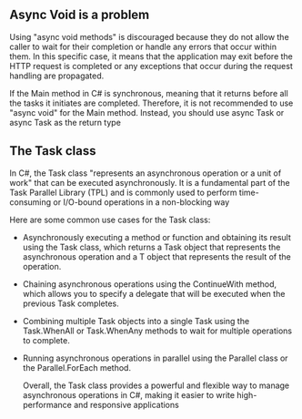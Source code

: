 
## Async Void is a problem


Using "async void methods" is discouraged because they do not allow the caller to wait for their completion or handle
any errors that occur within them. In this specific case, it means that the application may exit before the HTTP request
is completed or any exceptions that occur during the request handling are propagated.

If the Main method in C# is synchronous, meaning that it returns before
all the tasks it initiates are completed. Therefore, it is not recommended to use "async void" for the Main method.
Instead, you should use async Task or async Task<int> as the return type


## The Task class

In C#, the Task class "represents an asynchronous operation or a unit of work" that can be executed asynchronously.
It is a fundamental part of the Task Parallel Library (TPL) and is commonly used to perform time-consuming or I/O-bound
operations in a non-blocking way

Here are some common use cases for the Task class:

- Asynchronously executing a method or function and obtaining its result using the Task<T> class, 
  which returns a Task object that represents the asynchronous operation and a T object that represents the result of the operation.

- Chaining asynchronous operations using the ContinueWith method, which allows you to specify a delegate that will be executed when
  the previous Task completes.

- Combining multiple Task objects into a single Task using the Task.WhenAll or Task.WhenAny methods to wait for multiple operations to complete.
- Running asynchronous operations in parallel using the Parallel class or the Parallel.ForEach method.

  Overall, the Task class provides a powerful and flexible way to manage asynchronous operations in C#, 
  making it easier to write high-performance and responsive applications